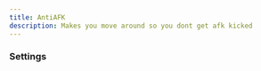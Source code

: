```yaml
---
title: AntiAFK
description: Makes you move around so you dont get afk kicked
---
```


### Settings

